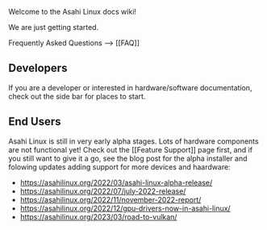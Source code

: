 Welcome to the Asahi Linux docs wiki!

We are just getting started.

Frequently Asked Questions --> [[FAQ]]


## Developers

If you are a developer or interested in hardware/software documentation,
check out the side bar for places to start.


## End Users

Asahi Linux is still in very early alpha stages. Lots of hardware components
are not functional yet! Check out the [[Feature Support]] page first, and if
you still want to give it a go, see the blog post for the alpha installer and
folowing updates adding support for more devices and haardware:

* https://asahilinux.org/2022/03/asahi-linux-alpha-release/
* https://asahilinux.org/2022/07/july-2022-release/
* https://asahilinux.org/2022/11/november-2022-report/
* https://asahilinux.org/2022/12/gpu-drivers-now-in-asahi-linux/
* https://asahilinux.org/2023/03/road-to-vulkan/ 